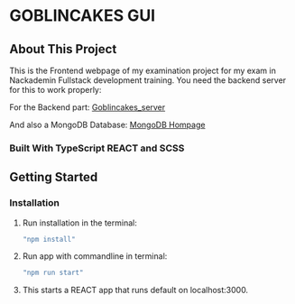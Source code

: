 # GOBLINCAKES GUI

## About This Project

This is the Frontend webpage of my examination project for my exam in Nackademin Fullstack development training. You need the backend server for this to work properly:

For the Backend part: [Goblincakes_server](https://github.com/KennethEllebring/goblincakes_server "goblincakes backend part")

And also a MongoDB Database: [MongoDB Hompage](https://www.mongodb.com/ "mongoDB Homepage")

### Built With TypeScript REACT and SCSS

## Getting Started

### Installation

1. Run installation in the terminal:

   ```js
   "npm install"
   ```

2. Run app with commandline in terminal:

   ```js
   "npm run start"
   ```  

3. This starts a REACT app that runs default on localhost:3000.
